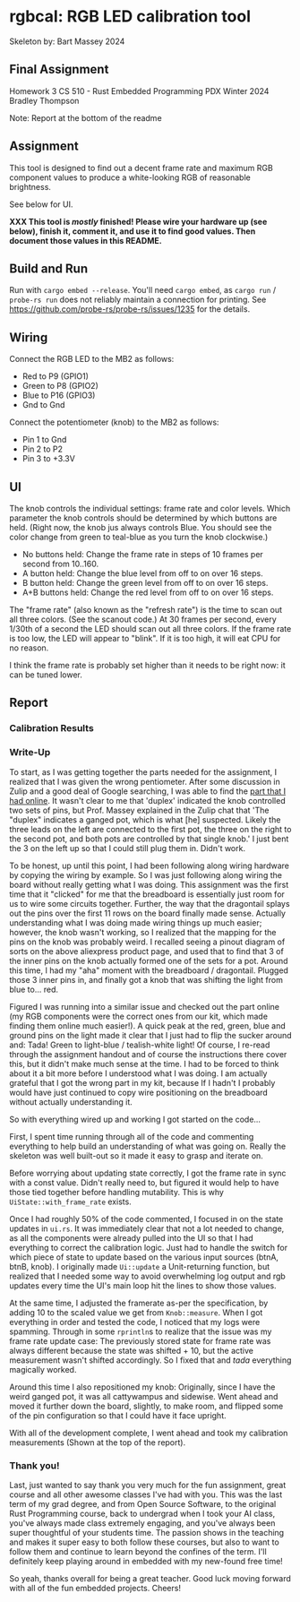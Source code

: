 # rgbcal: RGB LED calibration tool

Skeleton by: Bart Massey 2024

## Final Assignment

Homework 3
CS 510 - Rust Embedded Programming
PDX Winter 2024
Bradley Thompson

Note: Report at the bottom of the readme

## Assignment

This tool is designed to find out a decent frame rate and
maximum RGB component values to produce a white-looking RGB
of reasonable brightness.

See below for UI.

**XXX This tool is _mostly_ finished! Please wire your
hardware up (see below), finish it, comment it, and use it
to find good values. Then document those values in this
README.**

## Build and Run

Run with `cargo embed --release`. You'll need `cargo embed`, as
`cargo run` / `probe-rs run` does not reliably maintain a
connection for printing. See
https://github.com/probe-rs/probe-rs/issues/1235 for the
details.

## Wiring

Connect the RGB LED to the MB2 as follows:

-   Red to P9 (GPIO1)
-   Green to P8 (GPIO2)
-   Blue to P16 (GPIO3)
-   Gnd to Gnd

Connect the potentiometer (knob) to the MB2 as follows:

-   Pin 1 to Gnd
-   Pin 2 to P2
-   Pin 3 to +3.3V

## UI

The knob controls the individual settings: frame rate and
color levels. Which parameter the knob controls should be
determined by which buttons are held. (Right now, the knob
jus always controls Blue. You should see the color change
from green to teal-blue as you turn the knob clockwise.)

-   No buttons held: Change the frame rate in steps of 10
    frames per second from 10..160.
-   A button held: Change the blue level from off to on over
    16 steps.
-   B button held: Change the green level from off to on over
    16 steps.
-   A+B buttons held: Change the red level from off to on over
    16 steps.

The "frame rate" (also known as the "refresh rate") is the
time to scan out all three colors. (See the scanout code.)
At 30 frames per second, every 1/30th of a second the LED
should scan out all three colors. If the frame rate is too
low, the LED will appear to "blink". If it is too high, it
will eat CPU for no reason.

I think the frame rate is probably set higher than it needs
to be right now: it can be tuned lower.

## Report

### Calibration Results

### Write-Up
To start, as I was getting together the parts needed for the assignment,
I realized that I was given the wrong pentiometer. After some discussion
in Zulip and a good deal of Google searching, I was able to find the
[part that I had online](https://www.aliexpress.us/item/3256805445652896.html?gatewayAdapt=glo2usa4itemAdapt).
It wasn't clear to me that 'duplex' indicated the knob controlled two sets
of pins, but Prof. Massey explained in the Zulip chat that 'The "duplex"
indicates a ganged pot, which is what [he] suspected. Likely the three leads
on the left are connected to the first pot, the three on the right to the
second pot, and both pots are controlled by that single knob.' I just bent
the 3 on the left up so that I could still plug them in. Didn't work.

To be honest, up until this point, I had been following along wiring hardware
by copying the wiring by example. So I was just following along wiring the
board without really getting what I was doing. This assignment was the
first time that it "clicked" for me that the breadboard is essentially
just room for us to wire some circuits together. Further, the way that
the dragontail splays out the pins over the first 11 rows on the board
finally made sense. Actually understanding what I was doing made wiring
things up much easier; however, the knob wasn't working, so I realized
that the mapping for the pins on the knob was probably weird. I recalled
seeing a pinout diagram of sorts on the above aliexpress product page, and
used that to find that 3 of the inner pins on the knob actually formed one
of the sets for a pot. Around this time, I had my "aha" moment with the
breadboard / dragontail. Plugged those 3 inner pins in, and finally got a
knob that was shifting the light from blue to... red.

Figured I was running into a similar issue and checked out the part online
(my RGB components were the correct ones from our kit, which made finding them
online much easier!). A quick peak at the red, green, blue and ground pins
on the light made it clear that I just had to flip the sucker around and:
Tada! Green to light-blue / tealish-white light! Of course, I re-read
through the assignment handout and of course the instructions there cover
this, but it didn't make much sense at the time. I had to be forced to think
about it a bit more before I understood what I was doing. I am actually
grateful that I got the wrong part in my kit, because If I hadn't I probably
would have just continued to copy wire positioning on the breadboard without
actually understanding it.

So with everything wired up and working I got started on the code...

First, I spent time running through all of the code and commenting everything
to help build an understanding of what was going on. Really the skeleton was
well built-out so it made it easy to grasp and iterate on.

Before worrying about updating state correctly, I got the frame rate in sync
with a const value. Didn't really need to, but figured it would help
to have those tied together before handling mutability. This is why
`UiState::with_frame_rate` exists.

Once I had roughly 50% of the code commented, I focused in on the state updates
in `ui.rs`. It was immediately clear that not a lot needed to change, as all
the components were already pulled into the UI so that I had everything to
correct the calibration logic. Just had to handle the switch for which
piece of state to update based on the various input sources (btnA, btnB, knob).
I originally made `Ui::update` a Unit-returning function, but realized that I
needed some way to avoid overwhelming log output and rgb updates every time the
UI's main loop hit the lines to show those values.

At the same time, I adjusted the framerate as-per the specification, by adding
10 to the scaled value we get from `Knob::measure`. When I got everything in
order and tested the code, I noticed that my logs were spamming. Through in
some `rprintln`s to realize that the issue was my frame rate update case:
The previously stored state for frame rate was always different because the
state was shifted + 10, but the active measurement wasn't shifted accordingly.
So I fixed that and _tada_ everything magically worked.

Around this time I also repositioned my knob: Originally, since I have the weird
ganged pot, it was all cattywampus and sidewise. Went ahead and moved it further
down the board, slightly, to make room, and flipped some of the pin configuration
so that I could have it face upright.

With all of the development complete, I went ahead and took my calibration
measurements (Shown at the top of the report).


### Thank you!
Last, just wanted to say thank you very much for the fun assignment, great course
and all other awesome classes I've had with you. This was the last term of my
grad degree, and from Open Source Software, to the original Rust Programming course,
back to undergrad when I took your AI class, you've always made class extremely
engaging, and you've always been super thoughtful of your students time. The
passion shows in the teaching and makes it super easy to both follow these courses,
but also to want to follow them and continue to learn beyond the confines of the
term. I'll definitely keep playing around in embedded with my new-found free time!

So yeah, thanks overall for being a great teacher. Good luck moving forward with all
of the fun embedded projects. Cheers!